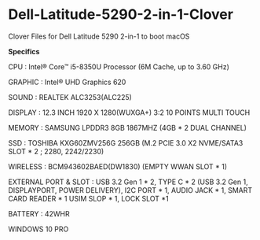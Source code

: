 # Dell-Latitude-5290-2-in-1-Clover
Clover Files for Dell Latitude 5290 2-in-1 to boot macOS

**Specifics**

CPU : Intel® Core™ i5-8350U Processor (6M Cache, up to 3.60 GHz)

GRAPHIC : Intel® UHD Graphics 620

SOUND : REALTEK ALC3253(ALC225)

DISPLAY : 12.3 INCH 1920 X 1280(WUXGA+) 3:2 10 POINTS MULTI TOUCH

MEMORY : SAMSUNG LPDDR3 8GB 1867MHZ (4GB * 2 DUAL CHANNEL)

SSD : TOSHIBA KXG60ZMV256G 256GB (M.2 PCIE 3.0 X2 NVME/SATA3 SLOT * 2 ; 2280, 2242/2230)

WIRELESS : BCM943602BAED(DW1830) (EMPTY WWAN SLOT * 1)

EXTERNAL PORT & SLOT : USB 3.2 Gen 1  * 2, TYPE C * 2 (USB 3.2 Gen 1, DISPLAYPORT, POWER DELIVERY), I2C PORT * 1, AUDIO JACK * 1, SMART CARD READER * 1 USIM SLOP * 1, LOCK SLOT *1

BATTERY : 42WHR

WINDOWS 10 PRO
